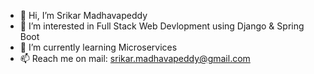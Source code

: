- 👋 Hi, I’m Srikar Madhavapeddy
- 👀 I’m interested in Full Stack Web Devlopment using Django & Spring Boot
- 🌱 I’m currently learning Microservices
- 📫 Reach me on mail: srikar.madhavapeddy@gmail.com

